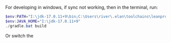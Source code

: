 For developing in windows, if sync not working, then in the terminal, run:

```powershell
$env:PATH="I:\jdk-17.0.11+9\bin;C:\Users\river\.elan\toolchains\leanprover--lean4---v4.8.0-rc1\bin\;E:\anaconda3\Scripts\;E:\anaconda3\;$env:HOME\.elan\bin;$env:PATH"
$env:JAVA_HOME="I:\jdk-17.0.11+9"
./gradle.bat build
```

Or switch the 